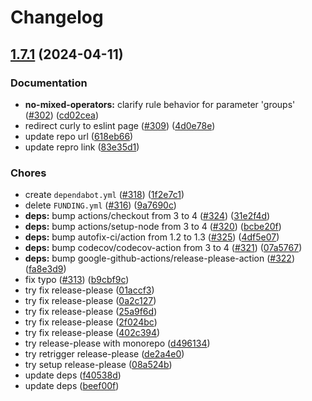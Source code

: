 # Changelog

## [1.7.1](https://github.com/eslint-community/eslint-stylistic/compare/v1.7.0...v1.7.1) (2024-04-11)


### Documentation

* **no-mixed-operators:** clarify rule behavior for parameter 'groups' ([#302](https://github.com/eslint-community/eslint-stylistic/issues/302)) ([cd02cea](https://github.com/eslint-community/eslint-stylistic/commit/cd02cea85ce3cafee1d8bf5f3b4dfa9bee920542))
* redirect curly to eslint page ([#309](https://github.com/eslint-community/eslint-stylistic/issues/309)) ([4d0e78e](https://github.com/eslint-community/eslint-stylistic/commit/4d0e78ecc222d7af39c01fdd95d08d5af7491754))
* update repo url ([618eb66](https://github.com/eslint-community/eslint-stylistic/commit/618eb6614a6d08f694ec61ce62df0f4865285230))
* update repro link ([83e35d1](https://github.com/eslint-community/eslint-stylistic/commit/83e35d13ba0a54ef484e20ac5df143b600d38fd3))


### Chores

* create `dependabot.yml` ([#318](https://github.com/eslint-community/eslint-stylistic/issues/318)) ([1f2e7c1](https://github.com/eslint-community/eslint-stylistic/commit/1f2e7c1fe6592af3f4b3b8c0a149b1a9615726f8))
* delete `FUNDING.yml` ([#316](https://github.com/eslint-community/eslint-stylistic/issues/316)) ([9a7690c](https://github.com/eslint-community/eslint-stylistic/commit/9a7690c7252139dd776e8cf7b2280cabfe65a4c4))
* **deps:** bump actions/checkout from 3 to 4 ([#324](https://github.com/eslint-community/eslint-stylistic/issues/324)) ([31e2f4d](https://github.com/eslint-community/eslint-stylistic/commit/31e2f4d8ceaa5ecafbdd13e1ae6475707159cef9))
* **deps:** bump actions/setup-node from 3 to 4 ([#320](https://github.com/eslint-community/eslint-stylistic/issues/320)) ([bcbe20f](https://github.com/eslint-community/eslint-stylistic/commit/bcbe20f1ef75ea0d1f833641d909e4c360cb0395))
* **deps:** bump autofix-ci/action from 1.2 to 1.3 ([#325](https://github.com/eslint-community/eslint-stylistic/issues/325)) ([4df5e07](https://github.com/eslint-community/eslint-stylistic/commit/4df5e07666d3d3ac87a64214e28c727f92f6b7d7))
* **deps:** bump codecov/codecov-action from 3 to 4 ([#321](https://github.com/eslint-community/eslint-stylistic/issues/321)) ([07a5767](https://github.com/eslint-community/eslint-stylistic/commit/07a5767d1238617b7a1ca1a4a36580cde241ff1d))
* **deps:** bump google-github-actions/release-please-action ([#322](https://github.com/eslint-community/eslint-stylistic/issues/322)) ([fa8e3d9](https://github.com/eslint-community/eslint-stylistic/commit/fa8e3d9701bdd0c86c703ff7c88159bbe5da3e35))
* fix typo ([#313](https://github.com/eslint-community/eslint-stylistic/issues/313)) ([b9cbf9c](https://github.com/eslint-community/eslint-stylistic/commit/b9cbf9cb743ad62e725f1d0e98ced6897d1d38b7))
* try fix release-please ([01accf3](https://github.com/eslint-community/eslint-stylistic/commit/01accf3ac9623054816f5509126fae4c2b0a1f8f))
* try fix release-please ([0a2c127](https://github.com/eslint-community/eslint-stylistic/commit/0a2c127f489f69a43b1e5ea800c4659c5869db43))
* try fix release-please ([25a9f6d](https://github.com/eslint-community/eslint-stylistic/commit/25a9f6d2a92f887b12bb14eb55219d78f42f82ac))
* try fix release-please ([2f024bc](https://github.com/eslint-community/eslint-stylistic/commit/2f024bcf7a4fde674b71af2b328d1dd4cd22b028))
* try fix release-please ([402c394](https://github.com/eslint-community/eslint-stylistic/commit/402c3941f32489f1b08d5d01fac33a823dc6251a))
* try release-please with monorepo ([d496134](https://github.com/eslint-community/eslint-stylistic/commit/d49613479b3e92f7332436408b5e9878254863cf))
* try retrigger release-please ([de2a4e0](https://github.com/eslint-community/eslint-stylistic/commit/de2a4e0ea655ca0080e1b76c555147d8e784a12f))
* try setup release-please ([08a524b](https://github.com/eslint-community/eslint-stylistic/commit/08a524b343029d88d846beccbdfa72246a099f10))
* update deps ([f40538d](https://github.com/eslint-community/eslint-stylistic/commit/f40538d963523d0b31c10b37a86e78023655990c))
* update deps ([beef00f](https://github.com/eslint-community/eslint-stylistic/commit/beef00fed4e0ba46440996e1b7fceb364a769538))
